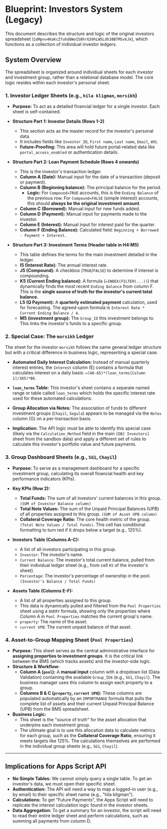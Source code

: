 # Blueprint: Investors System (Legacy)

This document describes the structure and logic of the original investors spreadsheet (`1dMpnv4KoKcZfuhd8WoIS8hrG39hLW5Ldh38BTMSvkJk`), which functions as a collection of individual investor ledgers.

## System Overview

The spreadsheet is organized around individual sheets for each investor and investment group, rather than a relational database model. The core logic resides within each investor's personal sheet.

### 1. Investor Ledger Sheets (e.g., `hila kligman`, `morsikh`)

-   **Purpose:** To act as a detailed financial ledger for a single investor. Each sheet is self-contained.

-   **Structure Part 1: Investor Details (Rows 1-2)**
    -   This section acts as the master record for the investor's personal data.
    -   It includes fields like `Investor_ID`, `First name`, `Last name`, `Email`, etc.
    -   **Future-Proofing:** This area will hold future portal-related data like `portal_access_enabled` or authentication details.

-   **Structure Part 2: Loan Payment Schedule (Rows 4 onwards)**
    -   This is the investor's transaction ledger.
    -   **Column A (Date):** Manual input for the date of a transaction (deposit or payment).
    -   **Column B (Beginning balance):** The principal balance for the period.
        -   **Logic:** For `Compound=TRUE` accounts, this is the `Ending Balance` of the previous row. For `Compound=FALSE` (simple interest) accounts, this should **always be the original investment amount**.
    -   **Column C (Borrowed):** Manual input for new funds added.
    -   **Column D (Payment):** Manual input for payments made to the investor.
    -   **Column E (Interest):** Manual input for interest paid for the quarter.
    -   **Column F (Ending Balance):** Calculated field: `Beginning + Borrowed - Payment + Interest`.

-   **Structure Part 3: Investment Terms (Header table in H4:M5)**
    -   This table defines the terms for the main investment detailed in the ledger.
    -   **I5 (Interest Rate):** The annual interest rate.
    -   **J5 (Compound):** A checkbox (`TRUE`/`FALSE`) to determine if interest is compounding.
    -   **K5 (Current Ending balance):** A formula (`=INDEX(FILTER(...))`) that dynamically finds the most recent `Ending Balance` from column F. This is the **single source of truth for the investor's current total balance.**
    -   **L5 (Q Payment):** A **quarterly estimated payment** calculation, used for forecasting. The agreed-upon formula is `Interest Rate * Current Ending Balance / 4`.
    -   **M5 (investment group):** The `Group_ID` this investment belongs to. This links the investor's funds to a specific group.

### 2. Special Case: The `morsikh` Ledger

The sheet for the investor `morsikh` follows the same general ledger structure but with a critical difference in business logic, representing a special case.

-   **Automated Daily Interest Calculation:** Instead of manual quarterly interest entries, the `Interest` column (E) contains a formula that calculates interest on a daily basis: `=(A6-A5)*(loan_terms[Column 1]/365)*B6`.
-   **`loan_terms` Table:** This investor's sheet contains a separate named range or table called `loan_terms` which holds the specific interest rate used for these automated calculations.
-   **Group Allocation via Notes:** The association of funds to different investment groups (`Chayil`, `Segula`) appears to be managed via the `Notes` column (G) on a per-transaction basis.

-   **Implication:** The API logic must be able to identify this special case (likely via the `Calculation_Method` field in the main `[DB] Investors]` sheet from the sandbox data) and apply a different set of rules to calculate this investor's portfolio value and future payments.

### 3. Group Dashboard Sheets (e.g., `SG1`, `Chayil`)

-   **Purpose:** To serve as a management dashboard for a specific investment group, calculating its overall financial health and key performance indicators (KPIs).

-   **Key KPIs (Row 2):**
    -   **Total Funds:** The sum of all investors' current balances in this group. `(SUM of Investor Balance column)`
    -   **Total Note Values:** The sum of the Unpaid Principal Balances (UPB) of all properties assigned to this group. `(SUM of Asset UPB column)`
    -   **Collateral Coverage Ratio:** The core health metric of the group. `(Total Note Values / Total Funds)`. This cell has conditional formatting to turn red if it drops below a target (e.g., 125%).

-   **Investors Table (Columns A-C):**
    -   A list of all investors participating in this group.
    -   `Investor`: The investor's name.
    -   `Current Balance`: The investor's total current balance, pulled from their individual ledger sheet (e.g., from cell `K5` of the investor's sheet).
    -   `Percentage`: The investor's percentage of ownership in the pool. `(Investor's Balance / Total Funds)`

-   **Assets Table (Columns E-F):**
    -   A list of all properties assigned to this group.
    -   This data is dynamically pulled and filtered from the `Pool Properties` sheet using a `QUERY` formula, showing only the properties where Column A in `Pool Properties` matches the current group's name.
    -   `property`: The name of the asset.
    -   `current UPB`: The current unpaid balance of that asset.

### 4. Asset-to-Group Mapping Sheet (`Pool Properties`)

-   **Purpose:** This sheet serves as the central administrative interface for **assigning properties to investment groups**. It is the critical link between the BMS (which tracks assets) and the investor-side logic.
-   **Structure & Workflow:**
    -   **Column A (`pool`):** A **manual input** column with a dropdown list (Data Validation) containing the available `Group_ID`s (e.g., `SG1`, `Chayil`). The business manager uses this column to assign each property to a group.
    -   **Columns B & C (`property`, `current UPB`):** These columns are populated automatically by an `IMPORTRANGE` formula that pulls the complete list of assets and their current Unpaid Principal Balance (UPB) from the BMS spreadsheet.
-   **Business Logic:**
    -   This sheet is the "source of truth" for the asset allocation that underpins each investment group.
    -   The ultimate goal is to use this allocation data to calculate metrics for each group, such as the **Collateral Coverage Ratio**, ensuring it meets targets like 125%. The calculations themselves are performed in the individual group sheets (e.g., `SG1`, `Chayil`).

---

## Implications for Apps Script API

-   **No Simple Tables:** We cannot simply query a single table. To get an investor's data, we must open their specific sheet.
-   **Authentication:** The API will need a way to map a logged-in user (e.g., by email) to their specific sheet name (e.g., "hila kligman").
-   **Calculations:** To get "Future Payments", the Apps Script will need to replicate the interest calculation logic found in the investor sheets.
-   **Data Aggregation:** To get a summary for an investor, the script will need to read their entire ledger sheet and perform calculations, such as summing all payments from column D. 